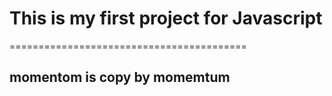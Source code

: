 # This is my first project for Javascript
=========================================
## momentom is copy by momemtum

